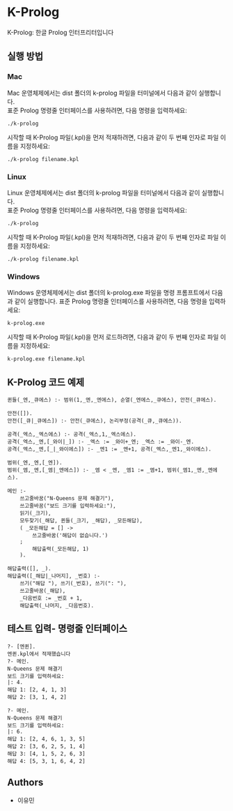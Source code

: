 # K-Prolog


K-Prolog: 한글 Prolog 인터프리터입니다

## 실행 방법
<!-- Python 3.10 이상을 설치한 후 다음 명령을 수행합니다.
``` shell

``` -->
### Mac
Mac 운영체제에서는 dist 폴더의 k-prolog 파일을 터미널에서 다음과 같이 실행합니다.  
표준 Prolog 명령줄 인터페이스를 사용하려면, 다음 명령을 입력하세요:
``` shell
./k-prolog 
```
시작할 때 K-Prolog 파일(.kpl)을 먼저 적재하려면, 다음과 같이 두 번째 인자로 파일 이름을 지정하세요:
``` shell
./k-prolog filename.kpl
```
### Linux
Linux 운영체제에서는 dist 폴더의 k-prolog 파일을 터미널에서 다음과 같이 실행합니다.  
표준 Prolog 명령줄 인터페이스를 사용하려면, 다음 명령을 입력하세요:
``` shell
./k-prolog 
```
시작할 때 K-Prolog 파일(.kpl)을 먼저 적재하려면, 다음과 같이 두 번째 인자로 파일 이름을 지정하세요:
``` shell
./k-prolog filename.kpl
```
### Windows
Windows 운영체제에서는 dist 폴더의 k-prolog.exe 파일을 명령 프롬프트에서 다음과 같이 실행합니다. 
표준 Prolog 명령줄 인터페이스를 사용하려면, 다음 명령을 입력하세요:
```shell
k-prolog.exe
```
시작할 때 K-Prolog 파일(.kpl)을 먼저 로드하려면, 다음과 같이 두 번째 인자로 파일 이름을 지정하세요:
```shell
k-prolog.exe filename.kpl
```


## K-Prolog 코드 예제
``` shell
퀸들(_엔,_큐에스) :- 범위(1,_엔,_엔에스), 순열(_엔에스,_큐에스), 안전(_큐에스).

안전([]).
안전([_큐|_큐에스]) :- 안전(_큐에스), 논리부정(공격(_큐,_큐에스)).

공격(_엑스,_엑스에스) :- 공격(_엑스,1,_엑스에스).
공격(_엑스,_엔,[_와이|_]) :- _엑스 := _와이+_엔; _엑스 := _와이-_엔.
공격(_엑스,_엔,[_|_와이에스]) :- _엔1 := _엔+1, 공격(_엑스,_엔1,_와이에스).

범위(_엔,_엔,[_엔]).
범위(_엠,_엔,[_엠|_엔에스]) :- _엠 < _엔, _엠1 := _엠+1, 범위(_엠1,_엔,_엔에스).

메인 :-
    쓰고줄바꿈("N-Queens 문제 해결기"),
    쓰고줄바꿈("보드 크기를 입력하세요:"),
    읽기(_크기),
    모두찾기(_해답, 퀸들(_크기, _해답), _모든해답),
    ( _모든해답 = [] ->
        쓰고줄바꿈('해답이 없습니다.')
    ;
        해답출력(_모든해답, 1)
    ).

해답출력([], _).
해답출력([_해답|_나머지], _번호) :- 
    쓰기("해답 "), 쓰기(_번호), 쓰기(": "),
    쓰고줄바꿈(_해답),
    _다음번호 := _번호 + 1,
    해답출력(_나머지, _다음번호).
```

## 테스트 입력- 명령줄 인터페이스

``` shell
?- [엔퀸].
엔퀸.kpl에서 적재했습니다
?- 메인.
N-Queens 문제 해결기
보드 크기를 입력하세요:
|: 4.
해답 1: [2, 4, 1, 3]
해답 2: [3, 1, 4, 2]

?- 메인.
N-Queens 문제 해결기
보드 크기를 입력하세요:
|: 6.
해답 1: [2, 4, 6, 1, 3, 5]
해답 2: [3, 6, 2, 5, 1, 4]
해답 3: [4, 1, 5, 2, 6, 3]
해답 4: [5, 3, 1, 6, 4, 2]
```

## Authors
- 이유민

